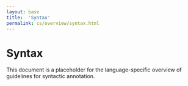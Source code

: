 ```yaml
---
layout: base
title:  'Syntax'
permalink: cs/overview/syntax.html
---
```


# Syntax

This document is a placeholder for the language-specific overview of
guidelines for syntactic annotation.
